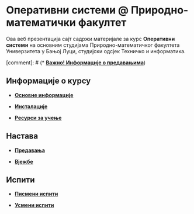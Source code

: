 # Оперативни системи @ Природно-математички факултет

Ова веб презентација сајт садржи материјале за курс **Оперативни системи** на основним студијама Природно-математичког факултета Универзитета у Бањој Луци, студијски одсјек Техничко и информатика.

[comment]: # (* **[Важно! Информације о предавањима](/predavanja/info/README.md)**)

## Информације о курсу

* **[Основне информације](/informacije/README.md)**

* **[Инсталације](/INSTALACIJE.md)**

* **[Ресурси за учење](/RESURSI-ZA-UCENJE.md)**

## Настава

* **[Предавања](/predavanja/README.md)**

* **[Вјежбе](/vezbe/README.md)**

## Испити

* **[Писмени испити](/pismeni-ispiti/README.md)**

* **[Усмени испити](/usmeni-ispiti/README.md)**
